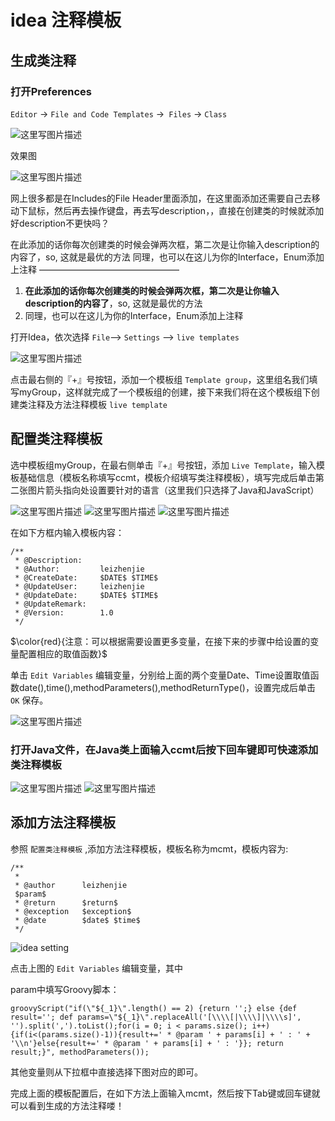 # idea 注释模板
## 生成类注释
### 打开Preferences
`Editor` -> `File and Code Templates` ->` Files` -> `Class`

![这里写图片描述](../../../../static/zh/java/tools/04-001.png)

效果图

![这里写图片描述](../../../../static/zh/java/tools/04-002.png)

网上很多都是在Includes的File Header里面添加，在这里面添加还需要自己去移动下鼠标，然后再去操作键盘，再去写description，，直接在创建类的时候就添加好description不更快吗？

在此添加的话你每次创建类的时候会弹两次框，第二次是让你输入description的内容了，so, 这就是最优的方法
同理，也可以在这儿为你的Interface，Enum添加上注释
————————————————

1. **在此添加的话你每次创建类的时候会弹两次框，第二次是让你输入description的内容了**，so, 这就是最优的方法
2. 同理，也可以在这儿为你的Interface，Enum添加上注释

打开Idea，依次选择 `File`--> `Settings` --> `live templates`

![这里写图片描述](../../../../static/zh/java/tools/04-003.png)

点击最右侧的『+』号按钮，添加一个模板组 `Template group`，这里组名我们填写myGroup，这样就完成了一个模板组的创建，接下来我们将在这个模板组下创建类注释及方法注释模板 `live template`





## 配置类注释模板
选中模板组myGroup，在最右侧单击『+』号按钮，添加 `Live Template`，输入模板基础信息（模板名称填写ccmt，模板介绍填写类注释模板），填写完成后单击第二张图片箭头指向处设置要针对的语言（这里我们只选择了Java和JavaScript）

![这里写图片描述](../../../../static/zh/java/tools/04-005.png)
![这里写图片描述](../../../../static/zh/java/tools/04-006.png)
![这里写图片描述](../../../../static/zh/java/tools/04-007.png)

在如下方框内输入模板内容：
```
/**
 * @Description:    
 * @Author:         leizhenjie
 * @CreateDate:     $DATE$ $TIME$
 * @UpdateUser:     leizhenjie
 * @UpdateDate:     $DATE$ $TIME$
 * @UpdateRemark:   
 * @Version:        1.0
 */
```
$\color{red}{注意：可以根据需要设置更多变量，在接下来的步骤中给设置的变量配置相应的取值函数}$

单击 `Edit Variables` 编辑变量，分别给上面的两个变量Date、Time设置取值函数date(),time(),methodParameters(),methodReturnType()，设置完成后单击 `OK` 保存。

![这里写图片描述](../../../../static/zh/java/tools/04-008.png)

### 打开Java文件，在Java类上面输入ccmt后按下回车键即可快速添加类注释模板
![这里写图片描述](../../../../static/zh/java/tools/04-009.png)
![这里写图片描述](../../../../static/zh/java/tools/04-010.png)

## 添加方法注释模板
参照 `配置类注释模板` ,添加方法注释模板，模板名称为mcmt，模板内容为:

```
/**
 * 
 * @author      leizhenjie
 $param$
 * @return      $return$
 * @exception   $exception$
 * @date        $date$ $time$
 */
```
![idea setting ](https://raw.githubusercontent.com/lll124/document/master/zh/java/tools/img/04.idea-注释模板-09.png)

点击上图的 `Edit Variables` 编辑变量，其中

param中填写Groovy脚本：
```
groovyScript("if(\"${_1}\".length() == 2) {return '';} else {def result=''; def params=\"${_1}\".replaceAll('[\\\\[|\\\\]|\\\\s]', '').split(',').toList();for(i = 0; i < params.size(); i++) {if(i<(params.size()-1)){result+=' * @param ' + params[i] + ' : ' + '\\n'}else{result+=' * @param ' + params[i] + ' : '}}; return result;}", methodParameters());
```
其他变量则从下拉框中直接选择下图对应的即可。


完成上面的模板配置后，在如下方法上面输入mcmt，然后按下Tab键或回车键就可以看到生成的方法注释喽！




